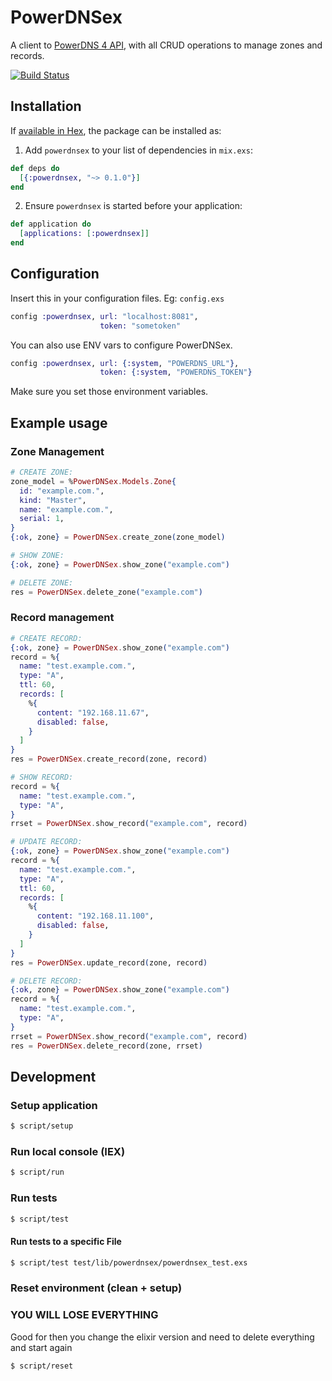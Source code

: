 # PowerDNSex

A client to [PowerDNS 4 API](https://doc.powerdns.com/md/httpapi/README/), with all CRUD operations to manage zones and records.

[![Build Status](https://travis-ci.org/digaoddc/power_dnsex.svg?branch=travis)](https://travis-ci.org/digaoddc/power_dnsex)

## Installation

If [available in Hex](https://hex.pm/docs/publish), the package can be installed as:

  1. Add `powerdnsex` to your list of dependencies in `mix.exs`:

```elixir
def deps do
  [{:powerdnsex, "~> 0.1.0"}]
end
```

  2. Ensure `powerdnsex` is started before your application:

```elixir
def application do
  [applications: [:powerdnsex]]
end
```

## Configuration
Insert this in your configuration files. Eg:  `config.exs`

```elixir
config :powerdnsex, url: "localhost:8081",
                    token: "sometoken"
```

You can also use ENV vars to configure PowerDNSex.
```elixir
config :powerdnsex, url: {:system, "POWERDNS_URL"},
                    token: {:system, "POWERDNS_TOKEN"}
```
Make sure you set those environment variables.

## Example usage

### Zone Management

```elixir
# CREATE ZONE:
zone_model = %PowerDNSex.Models.Zone{
  id: "example.com.",
  kind: "Master",
  name: "example.com.",
  serial: 1,
}
{:ok, zone} = PowerDNSex.create_zone(zone_model)

# SHOW ZONE:
{:ok, zone} = PowerDNSex.show_zone("example.com")

# DELETE ZONE:
res = PowerDNSex.delete_zone("example.com")
```


### Record management

```elixir
# CREATE RECORD:
{:ok, zone} = PowerDNSex.show_zone("example.com")
record = %{
  name: "test.example.com.",
  type: "A",
  ttl: 60,
  records: [
    %{
      content: "192.168.11.67",
      disabled: false,
    }
  ]
}
res = PowerDNSex.create_record(zone, record)

# SHOW RECORD:
record = %{
  name: "test.example.com.",
  type: "A",
}
rrset = PowerDNSex.show_record("example.com", record)

# UPDATE RECORD:
{:ok, zone} = PowerDNSex.show_zone("example.com")
record = %{
  name: "test.example.com.",
  type: "A",
  ttl: 60,
  records: [
    %{
      content: "192.168.11.100",
      disabled: false,
    }
  ]
}
res = PowerDNSex.update_record(zone, record)

# DELETE RECORD:
{:ok, zone} = PowerDNSex.show_zone("example.com")
record = %{
  name: "test.example.com.",
  type: "A",
}
rrset = PowerDNSex.show_record("example.com", record)
res = PowerDNSex.delete_record(zone, rrset)
```

## Development

### Setup application
```bash
$ script/setup
```

### Run local console (IEX)
```bash
$ script/run
```

### Run tests
```bash
$ script/test
```

#### Run tests to a specific File
```bash
$ script/test test/lib/powerdnsex/powerdnsex_test.exs
```

### Reset environment (clean + setup)
### YOU WILL LOSE EVERYTHING

Good for then you change the elixir version and need to delete everything and start again

```bash
$ script/reset
```


